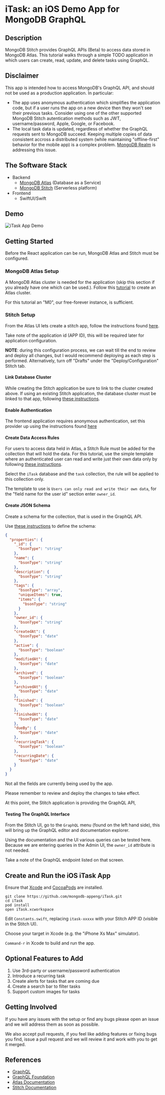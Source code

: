 # iTask: an iOS Demo App for MongoDB GraphQL

## Description
MongoDB Stitch provides GraphQL APIs (Beta) to access data stored in MongoDB Atlas. This tutorial walks through a simple TODO application in which users can create, read, update, and delete tasks using GraphQL.

## Disclaimer
This app is intended how to access MongoDB's GraphQL API, and should not be used as a production application. In particular:
 - The app uses anonymous authentication which simplifies the application code, but if a user runs the app on a new device then they won't see their previous tasks. Consider using one of the other supported MongoDB Stitch autentication methods such as JWT, username/password, Apple, Google, or Facebook.
 - The local task data is updated, regardless of whether the GraphQL requests sent to MongoDB succeed. Keeping multiple copies of data consistent accross a distributed system (while maintaining "offline-first" behavior for the mobile app) is a complex problem. [MongoDB Realm](https://www.mongodb.com/realm) is addressing this issue.

## The Software Stack
- Backend
  - [MongoDB Atlas](https://cloud.mongodb.com/) (Database as a Service)
  - [MongoDB Stitch](https://www.mongodb.com/cloud/stitch) (Serverless platform)
- Frontend
  - SwiftUI/Swift

## Demo
![iTask App Demo](demo/iTask.gif)

## Getting Started

Before the React application can be run, MongoDB Atlas and Stitch must be configured.

### MongoDB Atlas Setup

A MongoDB Atlas cluster is needed for the application (skip this section if you already have one which can be used.). Follow this [tutorial](https://docs.atlas.mongodb.com/getting-started/#deploy-a-free-tier-cluster) to create an Atlas cluster.

For this tutorial an "M0", our free-forever instance, is sufficient.

### Stitch Setup

From the Atlas UI lets create a stitch app, follow the instructions found [here](https://docs.mongodb.com/stitch/procedures/create-stitch-app/).

Take note of the application id (APP ID), this will be required later for application configuration.

**NOTE**: during this configuration process, we can wait till the end to review and deploy all  changes, but I would recommend deploying as each step is performed. Alternatively, turn off "Drafts" under the "Deploy/Configuration" Stitch tab.

#### Link Database Cluster

While creating the Stitch application be sure to link to the cluster created above. If using an existing Stitch application, the database cluster must be linked to that app, following [these instructions](https://docs.mongodb.com/stitch/mongodb/link-a-cluster/).

#### Enable Authentication

The frontend application requires anonymous authentication, set this provider up using the instructions found [here](https://docs.mongodb.com/stitch/authentication/anonymous/)

#### Create Data Access Rules

For users to access data held in Atlas, a Stitch Rule must be added for the collection that will hold the data. For this tutorial, use the simple template where an authenticated user can read and write just their own data only by following [these instructions](https://docs.mongodb.com/stitch/mongodb/define-roles-and-permissions/).

Select the `iTask` database and the `task` collection, the rule will be applied to this collection only.

The template to use is `Users can only read and write their own data`, for the "field name for the user id" section enter `owner_id`.

#### Create JSON Schema 

Create a schema for the collection, that is used in the GraphQL API.

Use [these instructions](https://docs.mongodb.com/stitch/mongodb/enforce-a-document-schema/) to define the schema:

```json
{
  "properties": {
    "_id": {
      "bsonType": "string"
    },
    "name": {
      "bsonType": "string"
    },
    "description": {
      "bsonType": "string"
    },
    "tags": {
      "bsonType": "array",
      "uniqueItems": true,
      "items": {
        "bsonType": "string"
      }
    },
    "owner_id": {
      "bsonType": "string"
    },
    "createdAt": {
      "bsonType": "date"
    },
    "active": {
      "bsonType": "boolean"
    },
    "modifiedAt": {
      "bsonType": "date"
    },
    "archived": {
      "bsonType": "boolean"
    },
    "archivedAt": {
      "bsonType": "date"
    },
    "finished": {
      "bsonType": "boolean"
    },
    "finishedAt": {
      "bsonType": "date"
    },
    "dueBy": {
      "bsonType": "date"
    },
    "recurringTask": {
      "bsonType": "boolean"
    },
    "recurringDate": {
      "bsonType": "date"
    }
  }
}
```

Not all the fields are currently being used by the app.

Please remember to review and deploy the changes to take effect.

At this point, the Stitch application is providing the GraphQL API,

#### Testing The GraphQL Interface

From the Stitch UI, go to the `GraphQL` menu (found on the left hand side), this will bring up the GraphQL editor and documentation explorer.

Using the documentation and the UI various queries can be tested here. Because we are entering queries in the Admin UI, the `owner_id` attribute is not needed.

Take a note of the GraphQL endpoint listed on that screen.

## Create and Run the iOS iTask App
Ensure that [Xcode](https://developer.apple.com/xcode/) and [CocoaPods](https://cocoapods.org/) are installed.

```
git clone https://github.com/mongodb-appeng/iTask.git
cd iTask
pod install
open iTask.xcworkspace
```

Edit `Constants.swift`, replacing `itask-xxxxx` with your Stitch APP ID (visible in the Stitch UI).

Choose your target in Xcode (e.g. the "iPhone Xs Max" simulator).

`Command-r` in Xcode to build and run the app.

## Optional Features to Add

1. Use 3rd-party or username/password authentication
1. Introduce a recurring task
1. Create alerts for tasks that are coming due
1. Create a search bar to filter tasks
1. Support custom images for tasks

## Getting Involved

If you have any issues with the setup or find any bugs please open an issue and we will address them as soon as possible.

We also accept pull requests, if you feel like adding features or fixing bugs you find, issue a pull request and we will review it and work with you to get it merged.

## References

- [GraphQL](https://graphql.org/)
- [GraphQL Foundation](https://foundation.graphql.org/)
- [Atlas Documentation](https://docs.atlas.mongodb.com/)
- [Stitch Documentation](https://docs.mongodb.com/stitch/)
